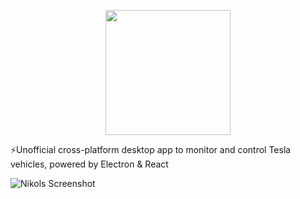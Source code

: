 <p align="center"> 
<img width="200px" src="https://firebasestorage.googleapis.com/v0/b/nikola-ffeaf.appspot.com/o/logo.png?alt=media&token=f1d61c08-5ea7-4e75-9d6f-a3253d4a215a">
</p>

⚡Unofficial cross-platform desktop app to monitor and control Tesla vehicles, powered by Electron & React

![Nikols Screenshot](https://firebasestorage.googleapis.com/v0/b/nikola-ffeaf.appspot.com/o/gh.png?alt=media&token=d3efd7ec-f463-4f28-88e7-88954590251a)
